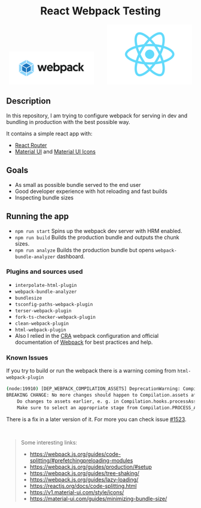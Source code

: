 <h1 align="center"> React Webpack Testing </h1>

<p align="center">
 <img src="./docs/webpackIcon.png" width="45%">
&nbsp; &nbsp; &nbsp; &nbsp;
  <img src="./docs/reactIcon.png" width="45%">
</p>

## Description

In this repository, I am trying to configure webpack for serving in dev and bundling in production with the best possible way.

It contains a simple react app with:

-   [React Router](https://reactrouter.com/web/guides/quick-start)
-   [Material UI](https://material-ui.com/) and [Material UI Icons](https://material-ui.com/components/material-icons/)

## Goals

-   As small as possible bundle served to the end user
-   Good developer experience with hot reloading and fast builds
-   Inspecting bundle sizes

## Running the app

-   `npm run start` Spins up the webpack dev server with HRM enabled.
-   `npm run build` Builds the production bundle and outputs the chunk sizes.
-   `npm run analyze` Builds the production bundle but opens `webpack-bundle-analyzer` dashboard.

### Plugins and sources used

-   `interpolate-html-plugin`
-   `webpack-bundle-analyzer`
-   `bundlesize`
-   `tsconfig-paths-webpack-plugin`
-   `terser-webpack-plugin`
-   `fork-ts-checker-webpack-plugin`
-   `clean-webpack-plugin`
-   `html-webpack-plugin`
-   Also I relied in the [CRA](https://create-react-app.dev/) webpack configuration and official documentation of [Webpack](https://webpack.js.org/) for best practices and help.

### Known Issues

If you try to build or run the webpack there is a warning coming from `html-webpack-plugin`

```bash
(node:19910) [DEP_WEBPACK_COMPILATION_ASSETS] DeprecationWarning: Compilation.assets will be frozen in future, all modifications are deprecated.
BREAKING CHANGE: No more changes should happen to Compilation.assets after sealing the Compilation.
	Do changes to assets earlier, e. g. in Compilation.hooks.processAssets.
	Make sure to select an appropriate stage from Compilation.PROCESS_ASSETS_STAGE_*.
```

There is a fix in a later version of it. For more you can check issue [#1523](https://github.com/jantimon/html-webpack-plugin/issues/1523).

<br/>

> Some interesting links:
>
> -   https://webpack.js.org/guides/code-splitting/#prefetchingpreloading-modules
> -   https://webpack.js.org/guides/production/#setup
> -   https://webpack.js.org/guides/tree-shaking/
> -   https://webpack.js.org/guides/lazy-loading/
> -   https://reactjs.org/docs/code-splitting.html
> -   https://v1.material-ui.com/style/icons/
> -   https://material-ui.com/guides/minimizing-bundle-size/
